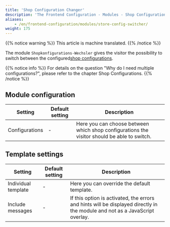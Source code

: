```yaml
---
title: 'Shop Configuration Changer'
description: 'The Frontend Configuration - Modules - Shop Configuration Changer'
aliases:
    - /en/frontend-configuration/modules/store-config-switcher/
weight: 175
---
```


{{% notice warning %}}
This article is machine translated.
{{% /notice %}}

The module `Shopkonfigurations-Wechsler` gives the visitor the possibility to switch between the configured[shop configurations](/de/backend-konfiguration/).

{{% notice info %}}
 For details on the question "Why do I need multiple configurations?", please refer to the chapter Shop Configurations. 
{{% /notice %}}

## Module configuration

<table><thead><tr><th>Setting</th> <th>Default setting</th> <th>Description</th> </tr></thead><tbody><tr><td>Configurations</td> <td>-</td> <td>Here you can choose between which shop configurations the visitor should be able to switch.</td></tr></tbody></table>

## Template settings

<table><thead><tr><th>Setting</th> <th>Default setting</th> <th>Description</th> </tr></thead><tbody><tr><td>Individual template</td> <td>-</td> <td>Here you can override the default template.</td> </tr><tr><td>Include messages</td> <td>-</td> <td>If this option is activated, the errors and hints will be displayed directly in the module and not as a JavaScript overlay.</td></tr></tbody></table>
